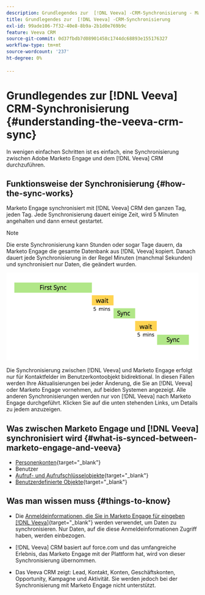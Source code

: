 ```yaml
---
description: Grundlegendes zur  [!DNL Veeva] -CRM-Synchronisierung - Marketo-Dokumente - Produktdokumentation
title: Grundlegendes zur  [!DNL Veeva] -CRM-Synchronisierung
exl-id: 99ade106-7f32-40e8-8b9a-2b1d0e769b9c
feature: Veeva CRM
source-git-commit: 0d37fbdb7d08901458c1744dc68893e155176327
workflow-type: tm+mt
source-wordcount: '237'
ht-degree: 0%

---
```


# Grundlegendes zur [!DNL Veeva] CRM-Synchronisierung {#understanding-the-veeva-crm-sync}

In wenigen einfachen Schritten ist es einfach, eine Synchronisierung zwischen Adobe Marketo Engage und dem [!DNL Veeva] CRM durchzuführen.

## Funktionsweise der Synchronisierung {#how-the-sync-works}

Marketo Engage synchronisiert mit [!DNL Veeva] CRM den ganzen Tag, jeden Tag. Jede Synchronisierung dauert einige Zeit, wird 5 Minuten angehalten und dann erneut gestartet.

>[!NOTE]
>
>Die erste Synchronisierung kann Stunden oder sogar Tage dauern, da Marketo Engage die gesamte Datenbank aus [!DNL Veeva] kopiert. Danach dauert jede Synchronisierung in der Regel Minuten (manchmal Sekunden) und synchronisiert nur Daten, die geändert wurden.

![](assets/understanding-the-veeva-sync-1.png)

Die Synchronisierung zwischen [!DNL Veeva] und Marketo Engage erfolgt nur für Kontaktfelder im Benutzerkontoobjekt bidirektional. In diesen Fällen werden Ihre Aktualisierungen bei jeder Änderung, die Sie an [!DNL Veeva] oder Marketo Engage vornehmen, auf beiden Systemen angezeigt. Alle anderen Synchronisierungen werden nur von [!DNL Veeva] nach Marketo Engage durchgeführt. Klicken Sie auf die unten stehenden Links, um Details zu jedem anzuzeigen.

## Was zwischen Marketo Engage und [!DNL Veeva] synchronisiert wird {#what-is-synced-between-marketo-engage-and-veeva}

* [Personenkonten](/help/marketo/product-docs/crm-sync/veeva-crm-sync/sync-details/person-account-sync-faq.md){target="_blank"}
* Benutzer
* [Aufruf- und Aufrufschlüsselobjekte](/help/marketo/product-docs/crm-sync/veeva-crm-sync/sync-details/syncing-call-and-call-key-messages.md){target="_blank"}
* [Benutzerdefinierte Objekte](/help/marketo/product-docs/crm-sync/veeva-crm-sync/sync-details/custom-object-sync.md){target="_blank"}

## Was man wissen muss {#things-to-know}

* Die [Anmeldeinformationen, die Sie in Marketo Engage für eingeben [!DNL Veeva]](/help/marketo/product-docs/crm-sync/salesforce-sync/setup/enterprise-unlimited-edition/step-2-of-3-create-a-salesforce-user-for-marketo-enterprise-unlimited.md){target="_blank"} werden verwendet, um Daten zu synchronisieren. Nur Daten, auf die diese Anmeldeinformationen Zugriff haben, werden einbezogen.

* [!DNL Veeva] CRM basiert auf force.com und das umfangreiche Erlebnis, das Marketo Engage mit der Plattform hat, wird von dieser Synchronisierung übernommen.

* Das Veeva CRM zeigt: Lead, Kontakt, Konten, Geschäftskonten, Opportunity, Kampagne und Aktivität. Sie werden jedoch bei der Synchronisierung mit Marketo Engage nicht unterstützt.
